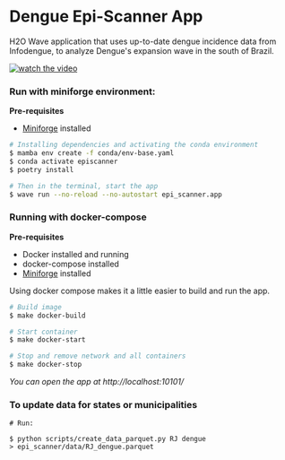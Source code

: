 # Dengue Epi-Scanner App

H2O Wave application that uses up-to-date dengue incidence data from Infodengue, to analyze Dengue's expansion wave in
the south of Brazil.

[![watch the video](https://img.youtube.com/vi/LQmMhVWVJUs/hqdefault.jpg)](https://youtu.be/LQmMhVWVJUs)

### Run with miniforge environment:

**Pre-requisites**
* [Miniforge](https://github.com/conda-forge/miniforge) installed

 ```bash
 # Installing dependencies and activating the conda environment
$ mamba env create -f conda/env-base.yaml
$ conda activate episcanner 
$ poetry install
```

```bash
# Then in the terminal, start the app
$ wave run --no-reload --no-autostart epi_scanner.app
```

### Running with docker-compose

**Pre-requisites**
* Docker installed and running
* docker-compose installed
* [Miniforge](https://github.com/conda-forge/miniforge) installed

Using docker compose makes it a little easier to build and run the app.

```bash
# Build image
$ make docker-build

# Start container
$ make docker-start

# Stop and remove network and all containers
$ make docker-stop
```

*You can open the app at http://localhost:10101/*

### To update data for states or municipalities

```
# Run:

$ python scripts/create_data_parquet.py RJ dengue
> epi_scanner/data/RJ_dengue.parquet
```
